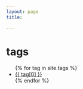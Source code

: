 ```yaml
---
layout: page
title: 

---
```


<div class="page-content wc-container">
	<div class="post">
		<h1>tags</h1>  
		<ul>
			{% for tag in site.tags %}
			<li><a href="{{site.baseurl}}/tag/{{ tag[0] }}">{{ tag[0] }}</a></li>
			{% endfor %}
		</ul>
	</div>
</div>